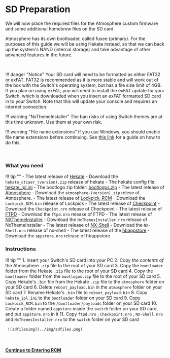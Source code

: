 # SD Preparation

We will now place the required files for the Atmosphere custom firmware and some additional homebrew files on the SD card.

Atmosphere has its own bootloader, called fusee (primary). For the purposes of this guide we will be using Hekate instead, so that we can back up the system's NAND (internal storage) and take advantage of other advanced features in the future.

&nbsp;

!!! danger "Notice"
    Your SD card will need to be formatted as either FAT32 or exFAT. FAT32 is recommended as it is more stable and will work out of the box with the Switch's operating system, but has a file size limit of 4GB. If you plan on using exFAT, you will need to install the exFAT update for your Switch, which is downloaded when you insert an exFAT formatted SD card in to your Switch. Note that this will update your console and requires an internet connection.

!!! warning "NxThemeInstaller"
    The ban risks of using Switch themes are at this time unknown. Use them at your own risk.

!!! warning "File name extensions"
    If you use Windows, you should enable file name extensions before continuing. See [this link](../../extras/showing_file_extensions.md) for a guide on how to do this.

&nbsp;

### What you need

!!! tip ""
    - The latest release of [Hekate](https://github.com/CTCaer/hekate/releases/)
        - Download the `hekate_ctcaer_(version).zip` release of hekate
    - The hekate config file: <a href="../../../files/sys/hekate_ipl.ini" download>hekate_ipl.ini</a>
    - The bootlogo zip folder: <a href="../../../files/bootlogos.zip" download>bootlogos.zip</a>
    - The latest release of [Atmosphere](https://github.com/Atmosphere-NX/Atmosphere/releases) 
        - Download the `atmosphere-(version).zip` relese of Atmosphere.
    - The latest release of [Lockpick_RCM](https://github.com/shchmue/Lockpick_RCM/releases)
        - Download the `Lockpick_RCM.bin` release of Lockpick
    - The latest release of [Checkpoint](https://github.com/FlagBrew/Checkpoint/releases)
        - Download the `Checkpoint.nro` release of Checkpoint
    - The latest release of [FTPD](https://github.com/mtheall/ftpd/releases)
        - Download the `ftpd.nro` release of FTPD
    - The latest release of [NXThemeInstaller](https://github.com/exelix11/SwitchThemeInjector/releases)
        - Download the `NxThemesInstaller.nro` release of NxThemeInstaller
    - The latest release of [NX-Shell](https://github.com/joel16/NX-Shell/releases)
        - Download the `NX-Shell.nro` release of nx-shell
    - The latest release of the [hbappstore](https://github.com/vgmoose/hb-appstore/releases)
        - Download the `appstore.nro` release of hbappstore

### Instructions

!!! tip ""
    1. Insert your Switch's SD card into your PC
    2. Copy *the contents of* the Atmosphere `.zip` file to the root of your SD card
    3. Copy the `bootloader` folder from the Hekate `.zip` file to the root of your SD card
    4. Copy the `bootloader` folder from the `bootlogos.zip` file to the root of your SD card
    5. Copy Hekate's `.bin` file from the Hekate `.zip` file to the `atmosphere` folder on your SD card
    6. Delete `reboot_payload.bin` in the `atmosphere` folder on your SD card
    7. Rename Hekate's `.bin` file to `reboot_payload.bin`
    8. Copy `hekate_ipl.ini` to the `bootloader` folder on your SD card
    9. Copy `Lockpick_RCM.bin` to the `/bootloader/payloads` folder on your SD card
    10. Create a folder named `appstore` inside the `switch` folder on your SD card, and put `appstore.nro` in it
    11. Copy `ftpd.nro` , `Checkpoint.nro` , `NX-Shell.nro` and `NxThemesInstaller.nro` to the `switch` folder on your SD card

     ![sdfilesimg](../img/sdfiles.png)

&nbsp;

#### [Continue to Entering RCM <i class="fa fa-arrow-circle-right fa-lg"></i>](entering_rcm.md)
